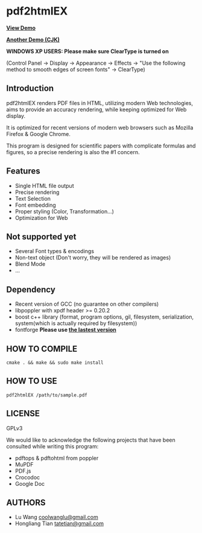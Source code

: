 pdf2html**EX**
=============================


[**View Demo**](http://coolwanglu.github.com/pdf2htmlEX/demo/demo.html)

[**Another Demo (CJK)**](http://coolwanglu.github.com/pdf2htmlEX/demo/chn.html)

**WINDOWS XP USERS: Please make sure ClearType is turned on** 

(Control Panel -> Display -> Appearance -> Effects -> "Use the following method to smooth edges of screen fonts" -> ClearType)

Introduction
-----------------------------
pdf2htmlEX renders PDF files in HTML, utilizing modern Web technologies, aims to provide an accuracy rendering, while keeping optimized for Web display.

It is optimized for recent versions of modern web browsers such as Mozilla Firefox & Google Chrome.

This program is designed for scientific papers with complicate formulas and figures, so a precise rendering is also the #1 concern.

Features
----------------------------
* Single HTML file output 
* Precise rendering 
* Text Selection
* Font embedding 
* Proper styling (Color, Transformation...)
* Optimization for Web 

Not supported yet
----------------------------
* Several Font types & encodings
* Non-text object (Don't worry, they will be rendered as images)
* Blend Mode
* ...

Dependency
----------------------------
* Recent version of GCC (no guarantee on other compilers)
* libpoppler with xpdf header >= 0.20.2
* boost c++ library (format, program options, gil, filesystem, serialization, system(which is actually required by filesystem))
* fontforge **Please use [the lastest version](https://github.com/fontforge/fontforge)**

HOW TO COMPILE
----------------------------
    cmake . && make && sudo make install

HOW TO USE
----------------------------
    pdf2htmlEX /path/to/sample.pdf

LICENSE
----------------------------
GPLv3


We would like to acknowledge the following projects that have been consulted while writing this program:
* pdftops & pdftohtml from poppler 
* MuPDF
* PDF.js
* Crocodoc
* Google Doc

AUTHORS
----------------------------
* Lu Wang <coolwanglu@gmail.com>
* Hongliang Tian <tatetian@gmail.com>

